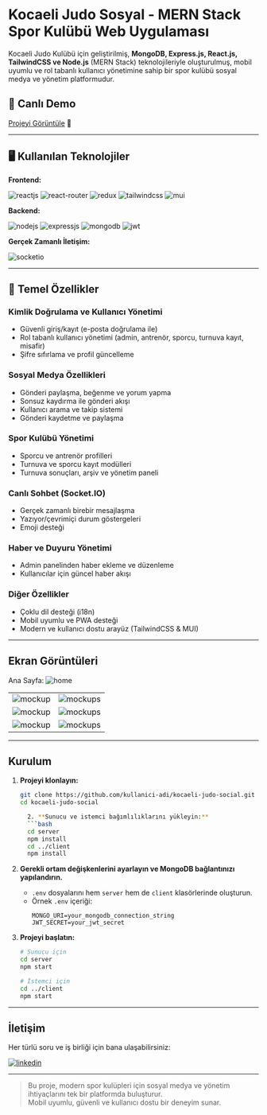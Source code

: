 # Kocaeli Judo Sosyal - MERN Stack Spor Kulübü Web Uygulaması

Kocaeli Judo Kulübü için geliştirilmiş, **MongoDB, Express.js, React.js, TailwindCSS ve Node.js** (MERN Stack) teknolojileriyle oluşturulmuş, mobil uyumlu ve rol tabanlı kullanıcı yönetimine sahip bir spor kulübü sosyal medya ve yönetim platformudur.

## 🚀 Canlı Demo

[Projeyi Görüntüle](https://kocaelijudo.com) 🚀

---

## 🖥️ Kullanılan Teknolojiler

**Frontend:**

![reactjs](https://img.shields.io/badge/React-20232A?style=for-the-badge&logo=react&logoColor=61DAFB)
![react-router](https://img.shields.io/badge/React_Router-CA4245?style=for-the-badge&logo=react-router&logoColor=white)
![redux](https://img.shields.io/badge/Redux-593D88?style=for-the-badge&logo=redux&logoColor=white)
![tailwindcss](https://img.shields.io/badge/Tailwind_CSS-38B2AC?style=for-the-badge&logo=tailwind-css&logoColor=white)
![mui](https://img.shields.io/badge/Material--UI-0081CB?style=for-the-badge&logo=material-ui&logoColor=white)

**Backend:**

![nodejs](https://img.shields.io/badge/Node.js-43853D?style=for-the-badge&logo=node.js&logoColor=white)
![expressjs](https://img.shields.io/badge/Express.js-000000?style=for-the-badge&logo=express&logoColor=white)
![mongodb](https://img.shields.io/badge/MongoDB-4EA94B?style=for-the-badge&logo=mongodb&logoColor=white)
![jwt](https://img.shields.io/badge/JWT-000000?style=for-the-badge&logo=JSON%20web%20tokens&logoColor=white)

**Gerçek Zamanlı İletişim:**

![socketio](https://img.shields.io/badge/Socket.io-010101?&style=for-the-badge&logo=Socket.io&logoColor=white)

---

## 🎯 Temel Özellikler

### Kimlik Doğrulama ve Kullanıcı Yönetimi

- Güvenli giriş/kayıt (e-posta doğrulama ile)
- Rol tabanlı kullanıcı yönetimi (admin, antrenör, sporcu, turnuva kayıt, misafir)
- Şifre sıfırlama ve profil güncelleme

### Sosyal Medya Özellikleri

- Gönderi paylaşma, beğenme ve yorum yapma
- Sonsuz kaydırma ile gönderi akışı
- Kullanıcı arama ve takip sistemi
- Gönderi kaydetme ve paylaşma

### Spor Kulübü Yönetimi

- Sporcu ve antrenör profilleri
- Turnuva ve sporcu kayıt modülleri
- Turnuva sonuçları, arşiv ve yönetim paneli

### Canlı Sohbet (Socket.IO)

- Gerçek zamanlı birebir mesajlaşma
- Yazıyor/çevrimiçi durum göstergeleri
- Emoji desteği

### Haber ve Duyuru Yönetimi

- Admin panelinden haber ekleme ve düzenleme
- Kullanıcılar için güncel haber akışı

### Diğer Özellikler

- Çoklu dil desteği (i18n)
- Mobil uyumlu ve PWA desteği
- Modern ve kullanıcı dostu arayüz (TailwindCSS & MUI)

---

## Ekran Görüntüleri

Ana Sayfa:
![home](https://user-images.githubusercontent.com/64949957/159116089-cfc2b4c5-dc7d-4d4b-a0c8-668f89ce5412.png)

<table>
  <tr>
    <td><img src="[https://user-images.githubusercontent.com/64949957/159116105-15b9425c-1fec-4a52-84ba-cf97eef93891.png](https://github.com/ciftciyakup/mern-stack_crud_social-media_app/blob/main/project-images/Anasayfa-Slider.PNG)" alt="mockup" /></td>
    <td><img src="[https://user-images.githubusercontent.com/64949957/159116112-1c7dec3e-0f3a-45a8-83d3-6d6b9ee1d5de.png](https://github.com/ciftciyakup/mern-stack_crud_social-media_app/blob/main/project-images/Anasayfa-Slider-Mobil.PNG)" alt="mockups" /></td>
  </tr>
  <tr>
    <td><img src="https://user-images.githubusercontent.com/64949957/159116105-15b9425c-1fec-4a52-84ba-cf97eef93891.png" alt="mockup" /></td>
    <td><img src="https://user-images.githubusercontent.com/64949957/159116112-1c7dec3e-0f3a-45a8-83d3-6d6b9ee1d5de.png" alt="mockups" /></td>
  </tr>
  <tr>
    <td><img src="https://user-images.githubusercontent.com/64949957/159116115-46f15626-372d-4349-8ef4-a04a70600dcc.png" alt="mockup" /></td>
    <td><img src="https://user-images.githubusercontent.com/64949957/159116118-ac3d261b-eb50-4a7b-a8e6-cd1a0f5720de.png" alt="mockups" /></td>
  </tr>
</table>

---

## Kurulum

1. **Projeyi klonlayın:**

   ````bash
   git clone https://github.com/kullanici-adi/kocaeli-judo-social.git
   cd kocaeli-judo-social

     2. **Sunucu ve istemci bağımlılıklarını yükleyin:**
     ```bash
     cd server
     npm install
     cd ../client
     npm install
   ````

2. **Gerekli ortam değişkenlerini ayarlayın ve MongoDB bağlantınızı yapılandırın.**

   - `.env` dosyalarını hem `server` hem de `client` klasörlerinde oluşturun.
   - Örnek `.env` içeriği:
     ```
     MONGO_URI=your_mongodb_connection_string
     JWT_SECRET=your_jwt_secret
     ```

3. **Projeyi başlatın:**

   ```bash
   # Sunucu için
   cd server
   npm start

   # İstemci için
   cd ../client
   npm start
   ```

---

## İletişim

Her türlü soru ve iş birliği için bana ulaşabilirsiniz:

[![linkedin](https://img.shields.io/badge/LinkedIn-0077B5?style=for-the-badge&logo=linkedin&logoColor=white)](https://www.linkedin.com/in/yakup-ciftci)

---

> Bu proje, modern spor kulüpleri için sosyal medya ve yönetim ihtiyaçlarını tek bir platformda buluşturur.  
> Mobil uyumlu, güvenli ve kullanıcı dostu bir deneyim sunar.
